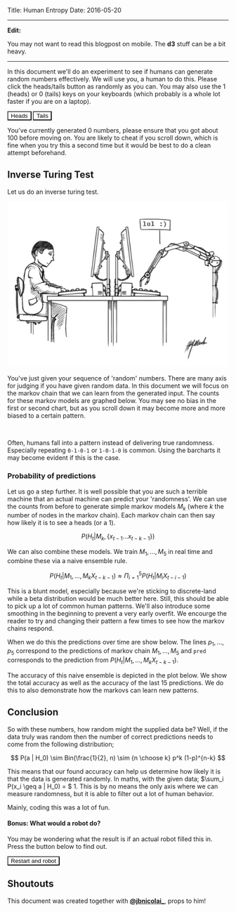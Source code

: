 Title: Human Entropy
Date: 2016-05-20

<link rel="stylesheet" type="text/css" href="/theme/css/c3.css"></link>
<style>
  button.btn{
    background-color: white;
    border-color: black;
  }
</style>
<script src="/theme/js/d3.min.js"></script>
<script src="/theme/js/c3.js"></script>
<script src="/theme/js/redux.js"></script>
<script src="/theme/js/lazy.js"></script>
<script src="/theme/js/lodash.js"></script>
<hr>

**Edit:**

You may not want to read this blogpost on mobile. The **d3** stuff can be a bit heavy.</blockquote>

<hr>

In this document we'll do an experiment to see if humans can generate random numbers effectively. We will use you, a human to do this. Please click the heads/tails button as randomly as you can. You may also use the 1 (heads) or 0 (tails) keys on your keyboards (which probably is a whole lot faster if you are on a laptop).

<div id="chart"></div>

<button class="btn btn-default btn-block btn-lg" id="heads">Heads</button>
<button class="btn btn-block btn-lg" id="tails">Tails</button>

You've currently generated <span class="num_items">0</span> numbers, please ensure that you got about 100 before moving on. You are likely to cheat if you scroll down, which is fine when you try this a second time but it would be best to do a clean attempt beforehand.

## Inverse Turing Test

Let us do an inverse turing test.

![](/theme/images/turing.jpg)

You've just given your sequence of 'random' numbers. There are many axis for judging if you have given random data. In this document we will focus on the markov chain that we can learn from the generated input. The counts for these markov models are graphed below. You may see no bias in the first or second chart, but as you scroll down it may become more and more biased to a certain pattern.

<div id="container"></div>

<br>

Often, humans fall into a pattern instead of delivering true randomness. Especially repeating `0-1-0-1` or `1-0-1-0` is common. Using the barcharts it may become evident if this is the case. 

<h3>Probability of predictions</h3>

Let us go a step further. It is well possible that you are such a terrible machine that an actual machine can predict your 'randomness'. We can use the counts from before to generate simple markov models $M_k$ (where $k$ the number of nodes in the markov chain). Each markov chain can then say how likely it is to see a heads (or a 1).

$$ P(H_t | M_k,  \{x_{t-1} ... x_{t-k-1}\}) $$

We can also combine these models. We train $M_1,...,M_5$ in real time and combine these via a naive ensemble rule.

$$ P(H_t | M_1,...,M_k X_{t-k-1}) \approx \Pi_{i=1}^5 P(H_t | M_i X_{t-i-1}) $$

This is a blunt model, especially because we're sticking to discrete-land while a beta distribution would be much better here. Still, this should be able to pick up a lot of common human patterns. We'll also introduce some smoothing in the beginning to prevent a very early overfit. We encourge the reader to try and changing their pattern a few times to see how the markov chains respond. 

When we do this the predictions over time are show below. The lines $p_1, ..., p_5$ correspond to the predictions of markov chain $M_1,...,M_5$ and `pred` corresponds to the prediction from $P(H_t | M_1,...,M_k X_{t-k-1})$. 

<div id="preds"></div>

The accuracy of this naive ensemble is depicted in the plot below. We show the total accuracy as well as the accuracy of the last 15 predictions. We do this to also demonstrate how the markovs can learn new patterns.

<div id="acc"></div>

## Conclusion

So with these numbers, how random might the supplied data be? Well, if the data truly was random then the number of correct predictions needs to come from the following distribution;

$$ P(a | H_0) \sim Bin(\frac{1}{2}, n) \sim {n \choose k} p^k (1-p)^{n-k} $$

This means that our found accuracy can help us determine how likely it is that the data is generated randomly. In maths, with the given data; $\sum_i P(x_i \geq a | H_0) = $ <span class="metric">1</span>. This is by no means the only axis where we can measure randomness, but it is able to filter out a lot of human behavior. 

Mainly, coding this was a lot of fun. 

#### Bonus: What would a robot do?

You may be wondering what the result is if an actual robot filled this in. Press the button below to find out.

<button class="btn btn-block btn-lg" id="robot-go">Restart and robot</button>

## Shoutouts

This document was created together with **[@jbnicolai_](https://twitter.com/jbnicolai_)**, props to him!

<script>
function counter(state, action) {
  state = state || [];
  switch (action.type) {
    case '0':
      state.push(0)
      return state
    case '1':
      state.push(1)
      return state
    case 'reset':
      return []
    default:
      return state;
  }
};

function predictor(state, action) {
  state = state || [];
  switch (action.type){
    case 'predict':
      res = state.pop()
      var totalCorrect = d3.sum(state.map(function(d){return d.correct}))
      var len = state.length
      var lag = 15
      var currentState = state.slice(Math.max(len - lag, 0))
      var recentCorrect = d3.sum(currentState.map(function(d){return d.correct}))
      if (res) {
        res['v'] = _.last(rawInputStore.getState())
        res['correct'] = res['v'] == Math.round(res['pred'])
        res['cumacc'] = (totalCorrect + res['correct'])/(state.length + 1)
        res['curacc'] = (recentCorrect + res['correct'])/(currentState.length + 1)
        state.push(res)
      }
      state.push(predictCurrent())
      return state
    case 'reset':
      return []
    default:
      return state
  }
}

var createStore = Redux.createStore;
var rawInputStore = createStore(counter);
var predictionStore = createStore(predictor);

function calcAllPairs(len){
  var args = [ len > 0 ? ["1", "0"] : []]
  for (var i = 0; i < len - 1; i++) {
    args.push([",1", ",0"]);
  }

  var base = _.reduce(args, function(a,b){
    return _.flatten(_.map(a, function(x){
      return _.map(b, function(y){
        return x.concat([y]);
      });
    }), true);
  }, [[]]);

  return base.map(function(d){ return [d, 0]})
}

var NUM_CHARTS = 5
var PAIRS = d3.range(NUM_CHARTS + 1).map(calcAllPairs)
  .map(function(d){return _.object(d)})

var render = function(){
  d3.select('.num_items').text(rawInputStore.getState().length);
};

var markov = function(rank){
  return Lazy(rawInputStore.getState())
  .consecutive(rank)
  .countBy(function(d){return d})
  .toArray()
}

var lastFlips = function(n){
  return Lazy(rawInputStore.getState()).last(n).toArray()
}

var prob = function(rank, outcome){
  outcome = outcome || '1'
  var lastF = lastFlips(rank - 1)
  var past = lastF.join(',')
  var mk = markov(rank)
  var nextProbs = _.object(_.filter(mk, function(d){return d[0].indexOf(past) == 0}))
  var res = _.pick(nextProbs, function(v, k){
    return _.endsWith(k, outcome)
  })
  var outcomeP = 5 + (nextProbs[lastF.concat([outcome]).join(',')] || 0)
  var notOutcomeP = 5 + (nextProbs[lastF.concat([outcome == '0' ? '1' : '0'].join(','))] || 0)
  return outcomeP / (outcomeP + notOutcomeP)
}

var predictCurrent = function(){
  res = {
    'i' : rawInputStore.getState().length,
    'p1': prob(1),
    'p2': prob(2),
    'p3': prob(3),
    'p4': prob(4),
    'p5': prob(5)
  }
  l1 = res['p1'] * res['p2'] * res['p3'] * res['p4'] * res['p5']
  l0 = (1- res['p1']) * (1- res['p2']) * (1- res['p3']) * (1- res['p4']) * (1- res['p5'])
  res['pred'] = l1/(l0 + l1)
  return res
}

var getData = function(rank){
  var state_map = PAIRS[rank]
  if(rawInputStore.getState().length > rank){
    state_map = _.extend({}, state_map, _.object(markov(rank)))
  }

  var mk = Object.keys(state_map).map(
    function(k){return [k, state_map[k]]}
  )
  var sum = _.reduce(mk, function(x,y){return x + y[1]}, 0) || 1
  return _.sortBy(mk.map(function(d){return {'pattern': d[0], 'freq': d[1]/sum}}), 'pattern')
}


rawInputStore.subscribe(render);
rawInputStore.subscribe(markov);
rawInputStore.subscribe(function(){ predictionStore.dispatch({type: 'predict'}) } );

render();

d3.select("body").on("keydown", function(){
  var type = ({ 49: '1', 48: '0'})[d3.event.keyCode]
  if (type) {
    rawInputStore.dispatch({'type': type})
  }
})

d3.select("button#heads").on("click", function(){
    rawInputStore.dispatch({ type: '1' });
})

d3.select("button#tails").on("click", function(){
    rawInputStore.dispatch({ type: '0' });
})

d3.select("button#robot-go").on("click", function(){
  var count = 100
  rawInputStore.dispatch({type: 'reset'})
  predictionStore.dispatch({type: 'reset'})
  var tick = function(){
    count--;
    rawInputStore.dispatch({ type: Math.random() < 0.5 ? '1' : '0' });
    if (count > 0) {
      setTimeout(tick, 10)
    }
  }

  tick();
})

var genHist = function(cssLoc, rank){
  return c3.generate({
    bindto: cssLoc,
    data: {
      json: getData(rank),
      keys: {
        x: 'pattern',
        value: ['freq'],
      },
      type: 'bar'
    },
    axis: {
      x: {
        type: 'category'
      }
    },
    bar:{
      width:{
        ratio: 0.9
      }
    },
    size: {
      height: 200
    },
    transition: {
      duration: 250
    },
    legend: {
      show: false
    }
  });
}

var genChart = function(cssLoc, colnames, height){
  return c3.generate({
    bindto: cssLoc,
    data: {
      json: predictionStore.getState(),
      keys: {
        x: 'i',
        value: colnames,
      },
    },
    point:{
      show: false
    },
    size: {
      height: height || 400
    },
    transition: {
      duration: 250
    },
    axis: {
      y:{
        min:0,
        max:1
      }
    }
  });
}

var predChart = genChart("#preds", ['p1', 'p2', 'p3', 'p4', 'p5', 'pred'])
var accChart = genChart("#acc", ['cumacc', 'curacc'], 200)

predictionStore.subscribe(_.throttle(function () {
  var state = predictionStore.getState();
  predChart.load({'json': state, keys: {  x: 'i', value: ['p1', 'p2', 'p3', 'p4', 'p5', 'pred'] } });
  accChart.load({'json': state, keys: {  x: 'i', value: ['cumacc', 'curacc'] } });
}, 250, {leading: true}))

var initCharts = function(num){
  for (var i = 1; i <= num; i++) {
    d3.select('#container')
      .append('h5').text('Counts, Markov chainsize = ' + i).append('br')

    var newDiv = d3.select('#container').append('div').attr('id', 'markov' + i)
    !function (i) {
      setTimeout(function () {
        var chart = genHist('#markov' + i, i)
        rawInputStore.subscribe(_.throttle(function(){
          chart.load({'json': getData(i), keys: {x: 'pattern', value: ['freq']} })},
          250,
          { leading: true}));
      })
    }(i);
  }
}

initCharts(NUM_CHARTS)

var choose = function(n, k){
    if(k == 0){
      return 1
    }
    return (n * choose(n - 1, k - 1)) / k
}

var accLikelihood = function(numCorrect, numGenerated){
  var probs = d3.range(numCorrect, numGenerated+1)
    .map(function(d,i,l){return choose(numGenerated, d) * Math.pow(0.5, numGenerated)})
  return d3.sum(probs)
}

predictionStore.subscribe(function(){
  var accValues = predictionStore.getState().map(function(d){return d.correct})
  var metric = accLikelihood(d3.sum(accValues), Math.max(1, accValues.length - 1))
  d3.select('span.metric').text(d3.round(metric, 8))
})
</script>
